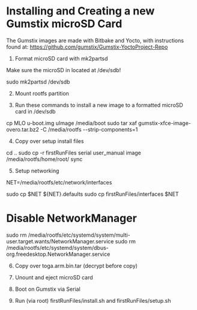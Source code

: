 Installing and Creating a new Gumstix microSD Card
========

The Gumstix images are made with Bitbake and Yocto, with instructions found at: https://github.com/gumstix/Gumstix-YoctoProject-Repo

1. Format microSD card with mk2partsd

Make sure the microSD in located at /dev/sdb!

sudo mk2partsd /dev/sdb 

2. Mount rootfs partition

3. Run these commands to install a new image to a formatted microSD card in /dev/sdb

cp MLO u-boot.img uImage /media/boot
sudo tar xaf gumstix-xfce-image-overo.tar.bz2 -C /media/rootfs --strip-components=1

4. Copy over setup install files

cd ..
sudo cp -r firstRunFiles serial user_manual image /media/rootfs/home/root/
sync

5. Setup networking

NET=/media/rootfs/etc/network/interfaces

sudo cp $NET ${NET}.defaults
sudo cp firstRunFiles/interfaces $NET

# Disable NetworkManager
sudo rm /media/rootfs/etc/systemd/system/multi-user.target.wants/NetworkManager.service
sudo rm /media/rootfs/etc/systemd/system/dbus-org.freedesktop.NetworkManager.service

6. Copy over toga.arm.bin.tar (decrypt before copy)

7. Unount and eject microSD card

8. Boot on Gumstix via Serial

9. Run (via root) firstRunFiles/install.sh and firstRunFiles/setup.sh
